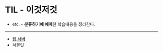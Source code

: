 # TIL - 이것저것
- etc. - **분류하기에 애매**한 학습내용을 정리한다. 

--- 

- [웹 서버](https://github.com/keonmon/TIL/blob/main/%EC%9D%B4%EA%B2%83%EC%A0%80%EA%B2%83/WebServer.md)
- [서블릿](https://github.com/keonmon/TIL/blob/main/%EC%9D%B4%EA%B2%83%EC%A0%80%EA%B2%83/servlet.md)
